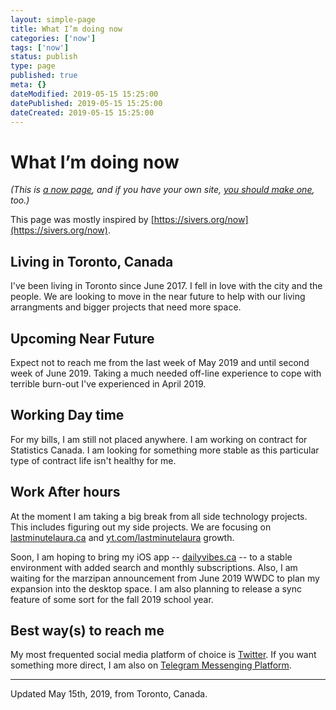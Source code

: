 ```yaml
---
layout: simple-page
title: What I’m doing now
categories: ['now']
tags: ['now']
status: publish
type: page
published: true
meta: {}
dateModified: 2019-05-15 15:25:00
datePublished: 2019-05-15 15:25:00
dateCreated: 2019-05-15 15:25:00
---
```


# What I’m doing now

<em>
(This is <a href="https://nownownow.com/about">a now page</a>, and if you have your own site, <a href="https://nownownow.com/about">you should make one</a>, too.)
</em>

This page was mostly inspired by [https://sivers.org/now](https://sivers.org/now).

## Living in Toronto, Canada

I've been living in Toronto since June 2017. I fell in love with the city and the people. We are looking to move in the near future to help with our living arrangments and bigger projects that need more space.

## Upcoming Near Future

Expect not to reach me from the last week of May 2019 and until second week of June 2019. Taking a much needed off-line experience to cope with terrible burn-out I've experienced in April 2019.

## Working Day time

For my bills, I am still not placed anywhere. I am working on contract for Statistics Canada. I am looking for something more stable as this particular type of contract life isn't healthy for me.

## Work After hours

At the moment I am taking a big break from all side technology projects. This includes figuring out my side projects. We are focusing on [lastminutelaura.ca](https://lastminutelaura.ca) and [yt.com/lastminutelaura](https://youtube.com/lastminutelaura) growth.

Soon, I am hoping to bring my iOS app -- [dailyvibes.ca](https://dailyvibes.ca) -- to a stable environment with added search and monthly subscriptions. Also, I am waiting for the marzipan announcement from June 2019 WWDC to plan my expansion into the desktop space. I am also planning to release a sync feature of some sort for the fall 2019 school year.

## Best way(s) to reach me

My most frequented social media platform of choice is [Twitter](https://twitter.com/alexkluew). If you want something more direct, I am also on [Telegram Messenging Platform](https://t.me/getaclue).

---------------------------------------------------------------------------

Updated May 15th, 2019, from Toronto, Canada.
